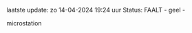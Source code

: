 laatste update: 
zo 14-04-2024 19:24   uur 
Status: FAALT - geel - 
<div class="service Y">microstation</div>